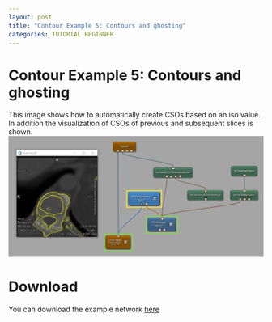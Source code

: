 ```yaml
---
layout: post
title: "Contour Example 5: Contours and ghosting"
categories: TUTORIAL BEGINNER
---
```


# Contour Example 5: Contours and ghosting
This image shows how to automatically create CSOs based on an iso value. In addition the visualization of CSOs of previous and subsequent slices is shown.
![Screenshot](./image.png)

# Download
You can download the example network [here](./ContourExample5.mlab)
